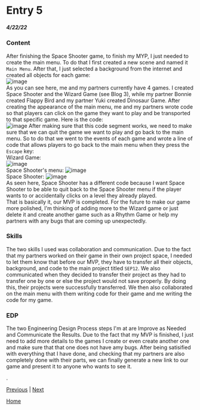 # Entry 5
##### 4/22/22

### Content
After finishing the Space Shooter game, to finish my MYP, I just needed to create the main menu. To do that I first created a new scene and named it `Main Menu`. After that, I just selected a background from the internet and created all objects for each game: <br>
![image](https://user-images.githubusercontent.com/73482933/233810099-9537e13c-fb0a-4ac3-9b7a-838611412ad6.png) <br>
As you can see here, me and my partners currently have 4 games. I created Space Shooter and the Wizard Game (see Blog 3), while my partner Bonnie created Flappy Bird and my partner Yuki created Dinosaur Game. After creating the appearance of the main menu, me and my partners wrote code so that players can click on the game they want to play and be transported to that specific game. Here is the code: <br>
![image](https://user-images.githubusercontent.com/73482933/233810307-05c54d2b-12ec-445d-9c04-152699dfb5b7.png)
After making sure that this code segment works, we need to make sure that we can quit the game we want to play and go back to the main menu. So to do that we went to the events of each game and wrote a line of code that allows players to go back to the main menu when they press the `Escape` key: <br>
Wizard Game: <br>
![image](https://user-images.githubusercontent.com/73482933/233810440-62d87486-c9de-4099-bd5e-e1f99c43a8b7.png) <br>
Space Shooter's menu:
![image](https://user-images.githubusercontent.com/73482933/233810451-e2a6b1eb-76d1-4c29-9810-0be999d49c8a.png) <br>
Space Shooter:
![image](https://user-images.githubusercontent.com/73482933/233810482-110df6f3-3344-45c0-b6ea-511fc2665004.png) <br>
As seen here, Space Shooter has a different code because I want Space Shooter to be able to quit back to the Space Shooter menu if the player wants to or accidentally clicks on a level they already played. <br>
That is basically it, our MVP is completed. For the future to make our game more polished, I'm thinking of adding more to the Wizard game or just delete it and create another game such as a Rhythm Game or help my partners with any bugs that are coming up unexpectedly.

### Skills
The two skills I used was collaboration and communication. Due to the fact that my partners worked on their game in their own project space, I needed to let them know that before our MVP, they have to transfer all their objects, background, and code to the main project titled `SEP12`. We also communicated when they decided to transfer their project as they had to transfer one by one or else the project would not save properly. By doing this, their projects were successfully transferred. We then also collaborated on the main menu with them writing code for their game and me writing the code for my game.

### EDP
The two Engineering Design Process steps I'm at are Improve as Needed and Communicate the Results. Due to the fact that my MVP is finished, I just need to add more details to the games I create or even create another one and make sure that that one does not have amy bugs. After being satisified with everything that I have done, and checking that my partners are also completely done with their parts, we can finally generate a new link to our game and present it to anyone who wants to see it.










.

[Previous](entry04.md) | [Next](entry06.md)

[Home](../README.md)

